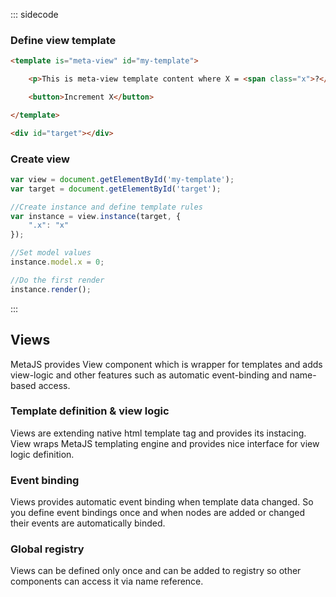 ::: sidecode
### Define view template

```html
<template is="meta-view" id="my-template">

    <p>This is meta-view template content where X = <span class="x">?</span></p>

    <button>Increment X</button>

</template>

<div id="target"></div>
```

### Create view

```javascript
var view = document.getElementById('my-template');
var target = document.getElementById('target');

//Create instance and define template rules
var instance = view.instance(target, {
    ".x": "x"
});

//Set model values
instance.model.x = 0;

//Do the first render
instance.render();
```
:::

## Views

MetaJS provides View component which is wrapper for templates and adds view-logic and other features such as automatic event-binding and name-based access.

### Template definition & view logic

Views are extending native html template tag and provides its instacing. View wraps MetaJS templating engine and provides nice interface for view logic definition.

### Event binding

Views provides automatic event binding when template data changed. So you define event bindings once and when nodes are added or changed their events are automatically binded.

### Global registry
Views can be defined only once and can be added to registry so other components can access it via name reference.